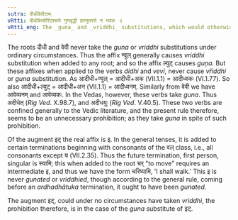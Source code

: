 ```yaml
---
sutra: दीधीवेवीटाम्
vRtti: दीधीवेव्योरिटश्चये गुणवृद्धी प्राप्नुतस्ते न भवतः ॥
vRtti_eng: The _guna_ and _vriddhi_ substitutions, which would otherwise have presented themselves, do not however come, in the place of the vowels of _didhi_ \"to shine,\" and _vevi_ \"to go,\" and of the augment called इट्.
---
```

The roots दीधी and वेवी never take the _guna_ or _vriddhi_ substitutions under ordinary circumstances. Thus the affix ण्वुल् generally causes _vriddhi_ substitution when added to any root; and so the affix ल्युट् causes _guņa_. But these affixes when applied to the verbs _didhi_ and _vevi_, never cause _vřiddhi_ or _guna_ substitution. As आदीधी+ण्वुल् = आदीधी+अक (VII.1.1) = आदीध्वकः (VI.1.77). So also आदीधी+ल्युट् = आदीधी+अन (VII.1.1) = आदीध्वनम्. Similarly from वेवी we have आवेव्यनम् and आवेव्यकः. In the Vedas, however, these verbs take _guna_. Thus अदीधेत् (_Rig_ _Ved_. X.98.7), and अदीधयुः (_Rig_ _Ved_. V.40.5). These two verbs are confined generally to the Vedic literature, and the present rule therefore, seems to be an unnecessary prohibition; as they take _guna_ in spite of such prohibition.

Of the augment इट् the real affix is इ. In the general tenses, it is added to certain terminations beginning with consonants of the वल् class, i.e., all consonants except य (VII.2.35). Thus the future termination, first person, singular is स्यामि; this when added to the root चर् "to move" requires an intermediate इ, and thus we have the form चरिष्यामि, 'I shall walk.' This इ is never _gunated_ or _vriddhied_, though according to the general rule, coming before an _ardhadhâtuka_ termination, it ought to have been _gunated_.

The augment इट्, could under no circumstances have taken _vriddhi_, the prohibition therefore, is in the case of the _guna_ substitute of इट्.
